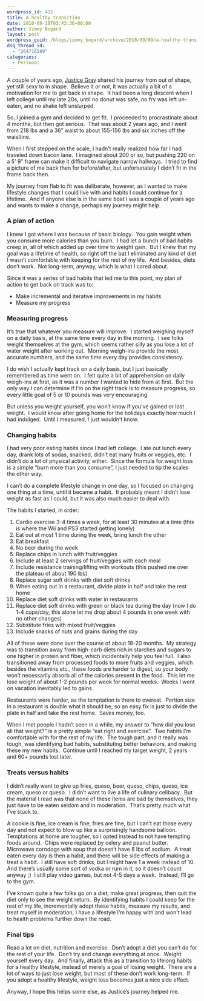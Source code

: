 ```yaml
---
wordpress_id: 432
title: A healthy transition
date: 2010-09-10T03:43:36+00:00
author: Jimmy Bogard
layout: post
wordpress_guid: /blogs/jimmy_bogard/archive/2010/09/09/a-healthy-transition.aspx
dsq_thread_id:
  - "264716589"
categories:
  - Personal
---
```

A couple of years ago, [Justice Gray](http://graysmatter.codivation.com/) shared his journey from out of shape, yet still sexy to in shape.&#160; Believe it or not, it was actually a bit of a motivation for me to get back in shape.&#160; It had been a long descent when I left college until my late 20s, until no donut was safe, no fry was left un-eaten, and no shake left unslurped.

So, I joined a gym and decided to get fit.&#160; I proceeded to procrastinate about 4 months, but then got serious.&#160; That was about 2 years ago, and I went from 218 lbs and a 36” waist to about 155-156 lbs and six inches off the waistline.

When I first stepped on the scale, I hadn’t really realized how far I had traveled down bacon lane.&#160; I imagined about 200 or so, but pushing 220 on a 5’ 9” frame can make it difficult to navigate narrow hallways.&#160; I tried to find a picture of me back then for before/after, but unfortunately I didn’t fit in the frame back then.

My journey from flab to fit was deliberate, however, as I wanted to make lifestyle changes that I could live with and habits I could continue for a lifetime.&#160; And if anyone else is in the same boat I was a couple of years ago and wants to make a change, perhaps my journey might help.

### A plan of action

I knew I got where I was because of basic biology.&#160; You gain weight when you consume more calories than you burn.&#160; I had let a bunch of bad habits creep in, all of which added up over time to weight gain.&#160; But I knew that my goal was a lifetime of health, so right off the bat I eliminated any kind of diet I wasn’t comfortable with keeping for the rest of my life.&#160; And besides, diets don’t work.&#160; Not long-term, anyway, which is what I cared about.

Since it was a series of bad habits that led me to this point, my plan of action to get back on track was to:

  * Make incremental and iterative improvements in my habits
  * Measure my progress

### Measuring progress

It’s true that whatever you measure will improve.&#160; I started weighing myself on a daily basis, at the same time every day in the morning.&#160; I see folks weight themselves at the gym, which seems rather silly as you lose a lot of water weight after working out.&#160; Morning weigh-ins provide the most accurate numbers, and the same time every day provides consistency.

I do wish I actually kept track on a daily basis, but I just basically remembered as time went on.&#160; I felt quite a bit of apprehension on daily weigh-ins at first, as it was a number I wanted to hide from at first.&#160; But the only way I can determine if I’m on the right track is to measure progress, so every little goal of 5 or 10 pounds was very encouraging.

But unless you weight yourself, you won’t know if you’ve gained or lost weight.&#160; I would know after going home for the holidays exactly how much I had indulged.&#160; Until I measured, I just wouldn’t know.

### Changing habits

I had very poor eating habits since I had left college.&#160; I ate out lunch every day, drank lots of sodas, snacked, didn’t eat many fruits or veggies, etc.&#160; I didn’t do a lot of physical activity, either.&#160; Since the formula for weight loss is a simple “burn more than you consume”, I just needed to tip the scales the other way.

I can’t do a complete lifestyle change in one day, so I focused on changing one thing at a time, until it became a habit.&#160; It probably meant I didn’t lose weight as fast as I could, but it was also much easier to deal with.

The habits I started, in order:

  1. Cardio exercise 3-4 times a week, for at least 30 minutes at a time (this is where the Wii and PS3 started getting lonely)
  2. Eat out at most 1 time during the week, bring lunch the other
  3. Eat breakfast
  4. No beer during the week
  5. Replace chips in lunch with fruit/veggies
  6. Include at least 2 servings of fruit/veggies with each meal
  7. Include resistance training/lifting with workouts (this pushed me over the plateau of about 190 lbs)
  8. Replace sugar soft drinks with diet soft drinks
  9. When eating out in a restaurant, divide plate in half and take the rest home
 10. Replace diet soft drinks with water in restaurants
 11. Replace diet soft drinks with green or black tea during the day (now I do 1-4 cups/day, this alone let me drop about 4 pounds in one week with no other changes)
 12. Substitute fries with mixed fruit/veggies
 13. Include snacks of nuts and grains during the day

All of these were done over the course of about 18-20 months.&#160; My strategy was to transition away from high-carb diets rich in starches and sugars to one higher in protein and fiber, which incidentally help you feel full.&#160; I also transitioned away from processed foods to more fruits and veggies, which besides the vitamins etc., these foods are harder to digest, so your body won’t necessarily absorb all of the calories present in the food.&#160; This let me lose weight of about 1-2 pounds per week for normal weeks.&#160; Weeks I went on vacation inevitably led to gains.

Restaurants were harder, as the temptation is there to overeat.&#160; Portion size in a restaurant is double what it should be, so an easy fix is just to divide the plate in half and take the rest home.&#160; Saves money, too.

When I met people I hadn’t seen in a while, my answer to “how did you lose all that weight?” is a pretty simple “eat right and exercise”.&#160; Two habits I’m comfortable with for the rest of my life.&#160; The tough part, and it really was tough, was identifying bad habits, substituting better behaviors, and making these my new habits.&#160; Continue until I reached my target weight, 2 years and 60+ pounds lost later.

### Treats versus habits

I didn’t really want to give up fries, queso, beer, queso, chips, queso, ice cream, queso or queso.&#160; I didn’t want to live a life of culinary celibacy.&#160; But the material I read was that none of these items are bad by themselves, they just have to be eaten seldom and in moderation.&#160; That’s pretty much what I’ve stuck to.

A cookie is fine, ice cream is fine, fries are fine, but I can’t eat those every day and not expect to blow up like a surprisingly handsome balloon.&#160; Temptations at home are tougher, so I opted instead to not have tempting foods around.&#160; Chips were replaced by celery and peanut butter.&#160; Microwave corndogs with soup that doesn’t have 8 lbs of sodium.&#160; A treat eaten every day is then a habit, and there will be side effects of making a treat a habit.&#160; I still have soft drinks, but I might have 1 a week instead of 10.&#160; And there’s usually some sort of vodka or rum in it, so it doesn’t count anyway ;)&#160; I still play video games, but not 4-5 days a week.&#160; Instead, I’ll go to the gym.

I’ve known quite a few folks go on a diet, make great progress, then quit the diet only to see the weight return.&#160; By identifying habits I could keep for the rest of my life, incrementally adopt these habits, measure my results, and treat myself in moderation, I have a lifestyle I’m happy with and won’t lead to health problems further down the road.

### 

### Final tips

Read a lot on diet, nutrition and exercise.&#160; Don’t adopt a diet you can’t do for the rest of your life.&#160; Don’t try and change everything at once.&#160; Weight yourself every day.&#160; And finally, attack this as a transition to lifelong habits for a healthy lifestyle, instead of merely a goal of losing weight.&#160; There are a lot of ways to just lose weight, but most of these don’t work long-term.&#160; If you adopt a healthy lifestyle, weight loss becomes just a nice side effect.

Anyway, I hope this helps some else, as Justice’s journey helped me.